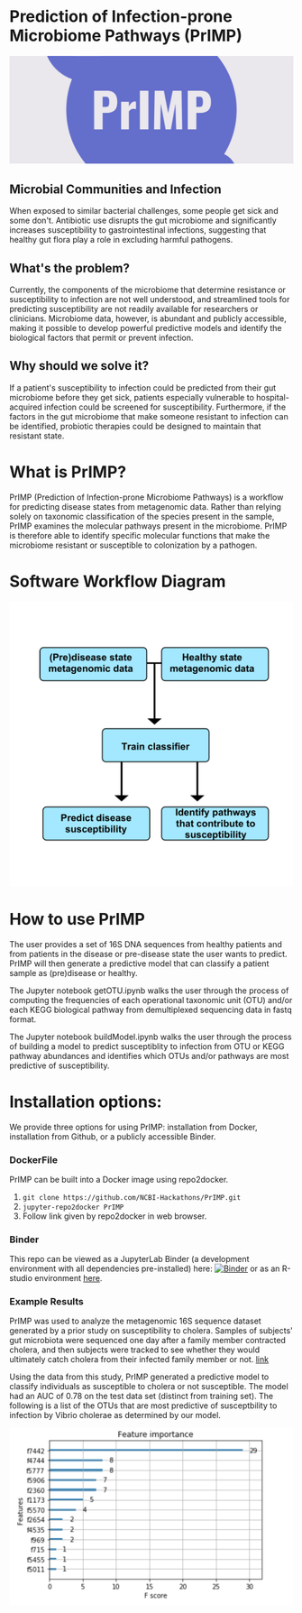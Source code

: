 # Prediction of Infection-prone Microbiome Pathways (PrIMP)
![Image](facebook_cover_photo_1.png)
## Microbial Communities and Infection
When exposed to similar bacterial challenges, some people get sick and some don't. Antibiotic use disrupts the gut microbiome and significantly increases susceptibility to gastrointestinal infections, suggesting that healthy gut flora play a role in excluding harmful pathogens.


## What's the problem?
Currently, the components of the microbiome that determine resistance or susceptibility to infection are not well understood, and streamlined tools for predicting susceptibility are not readily available for researchers or clinicians. Microbiome data, however, is abundant and publicly accessible, making it possible to develop powerful predictive models and identify the biological factors that permit or prevent infection. 

## Why should we solve it?
If a patient's susceptibility to infection could be predicted from their gut microbiome before they get sick, patients especially vulnerable to hospital-acquired infection could be screened for susceptibility. Furthermore, if the factors in the gut microbiome that make someone resistant to infection can be identified, probiotic therapies could be designed to maintain that resistant state.

# What is PrIMP?
PrIMP (Prediction of Infection-prone Microbiome Pathways) is a workflow for predicting disease states from metagenomic data.  Rather than relying solely on taxonomic classification of the species present in the sample, PrIMP examines the molecular pathways present in the microbiome. PrIMP is therefore able to identify specific molecular functions that make the microbiome resistant or susceptible to colonization by a pathogen. 

# Software Workflow Diagram
![Image](PrIMP_workflow.png)

# How to use PrIMP
The user provides a set of 16S DNA sequences from healthy patients and from patients in the disease or pre-disease state the user wants to predict. PrIMP will then generate a predictive model that can classify a patient sample as (pre)disease or healthy.

The Jupyter notebook getOTU.ipynb walks the user through the process of computing the frequencies of each operational taxonomic unit (OTU) and/or each KEGG biological pathway from demultiplexed sequencing data in fastq format. 

The Jupyter notebook buildModel.ipynb walks the user through the process of building a model to predict susceptiblity to infection from OTU or KEGG pathway abundances and identifies which OTUs and/or pathways are most predictive of susceptibility. 

# Installation options:

We provide three options for using PrIMP: installation from Docker, installation from Github, or a publicly accessible Binder. 

### DockerFile

PrIMP can be built into a Docker image using repo2docker.

  1. `git clone https://github.com/NCBI-Hackathons/PrIMP.git`
  2. `jupyter-repo2docker PrIMP`
  3. Follow link given by repo2docker in web browser. 

### Binder
This repo can be viewed as a JupyterLab Binder (a development environment with all dependencies pre-installed) here:
[![Binder](https://mybinder.org/badge.svg)](https://mybinder.org/v2/gh/NCBI-Hackathons/PrIMP/1536e64?urlpath=lab) or as an R-studio environment [here](https://mybinder.org/v2/gh/NCBI-Hackathons/PrIMP/1536e64?urlpath=rstudio). 

### Example Results
PrIMP was used to analyze the metagenomic 16S sequence dataset generated by a prior study on susceptibility to cholera. Samples of subjects' gut microbiota were sequenced one day after a family member contracted cholera, and then subjects were tracked to see whether they would ultimately catch cholera from their infected family member or not.  [link](https://academic.oup.com/jid/article-abstract/218/4/645/4969495?redirectedFrom=fulltext)

Using the data from this study, PrIMP generated a predictive model to classify individuals as susceptible to cholera or not susceptible. The model had an AUC of 0.78 on the test data set (distinct from training set). The following is a list of the OTUs that are most predictive of susceptbility to infection by Vibrio cholerae as determined by our model. 

![Image](fig1.png)